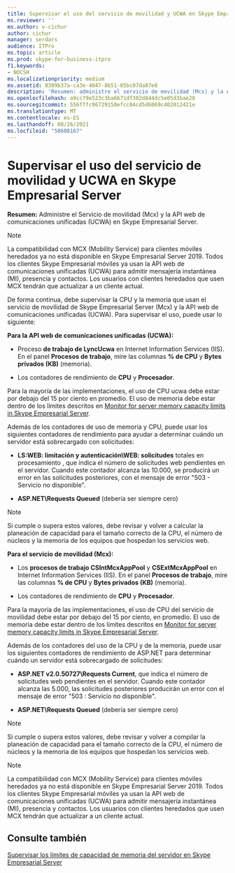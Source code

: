 ```yaml
---
title: Supervisar el uso del servicio de movilidad y UCWA en Skype Empresarial Server
ms.reviewer: ''
ms.author: v-cichur
author: cichur
manager: serdars
audience: ITPro
ms.topic: article
ms.prod: skype-for-business-itpro
f1.keywords:
- NOCSH
ms.localizationpriority: medium
ms.assetid: 8389b37a-ca3e-4047-8b51-85bc07da87e8
description: 'Resumen: administre el servicio de movilidad (Mcx) y la API web de comunicaciones unificadas (UCWA) en Skype Empresarial Server.'
ms.openlocfilehash: a9cc79e523c3ba6671df302d844dc5e05d3bae28
ms.sourcegitcommit: 556fffc96729150efcc04cd5d6069c402012421e
ms.translationtype: MT
ms.contentlocale: es-ES
ms.lasthandoff: 08/26/2021
ms.locfileid: "58608167"
---
```

# <a name="monitor-mobility-service-and-ucwa-usage-in-skype-for-business-server"></a>Supervisar el uso del servicio de movilidad y UCWA en Skype Empresarial Server
 
**Resumen:** Administre el Servicio de movilidad (Mcx) y la API web de comunicaciones unificadas (UCWA) en Skype Empresarial Server.

> [!NOTE]
> La compatibilidad con MCX (Mobility Service) para clientes móviles heredados ya no está disponible en Skype Empresarial Server 2019. Todos los clientes Skype Empresarial móviles ya usan la API web de comunicaciones unificadas (UCWA) para admitir mensajería instantánea (MI), presencia y contactos. Los usuarios con clientes heredados que usen MCX tendrán que actualizar a un cliente actual.
  
De forma continua, debe supervisar la CPU y la memoria que usan el servicio de movilidad de Skype Empresarial Server (Mcx) y la API web de comunicaciones unificadas (UCWA). Para supervisar el uso, puede usar lo siguiente:
  
 **Para la API web de comunicaciones unificadas (UCWA):**
  
- Proceso **de trabajo de LyncUcwa** en Internet Information Services (IIS). En el panel **Procesos de trabajo**, mire las columnas **% de CPU** y **Bytes privados (KB)** (memoria).
    
- Los contadores de rendimiento de **CPU** y **Procesador**.
    
Para la mayoría de las implementaciones, el uso de CPU ucwa debe estar por debajo del 15 por ciento en promedio. El uso de memoria debe estar dentro de los límites descritos en [Monitor for server memory capacity limits in Skype Empresarial Server](server-memory-capacity-limits.md).
  
Además de los contadores de uso de memoria y CPU, puede usar los siguientes contadores de rendimiento para ayudar a determinar cuándo un servidor está sobrecargado con solicitudes:
  
- **LS:WEB: limitación y autenticación\WEB: solicitudes** totales en procesamiento , que indica el número de solicitudes web pendientes en el servidor. Cuando este contador alcanza las 10.000, se producirá un error en las solicitudes posteriores, con el mensaje de error "503 - Servicio no disponible".
    
- **ASP.NET\Requests Queued** (debería ser siempre cero)
    
> [!NOTE]
> Si cumple o supera estos valores, debe revisar y volver a calcular la planeación de capacidad para el tamaño correcto de la CPU, el número de núcleos y la memoria de los equipos que hospedan los servicios web. 
  
 **Para el servicio de movilidad (Mcx):**
  
- Los **procesos de trabajo CSIntMcxAppPool** y **CSExtMcxAppPool** en Internet Information Services (IIS). En el panel **Procesos de trabajo**, mire las columnas **% de CPU** y **Bytes privados (KB)** (memoria).
    
- Los contadores de rendimiento de **CPU** y **Procesador**.
    
Para la mayoría de las implementaciones, el uso de CPU del servicio de movilidad debe estar por debajo del 15 por ciento, en promedio. El uso de memoria debe estar dentro de los límites descritos en [Monitor for server memory capacity limits in Skype Empresarial Server](server-memory-capacity-limits.md).
  
Además de los contadores del uso de la CPU y de la memoria, puede usar los siguientes contadores de rendimiento de ASP.NET para determinar cuándo un servidor está sobrecargado de solicitudes:
  
- **ASP.NET v2.0.50727\Requests Current**, que indica el número de solicitudes web pendientes en el servidor. Cuando este contador alcanza las 5.000, las solicitudes posteriores producirán un error con el mensaje de error "503 : Servicio no disponible".
    
- **ASP.NET\Requests Queued** (debería ser siempre cero)
    
> [!NOTE]
> Si cumple o supera estos valores, debe revisar y volver a compilar la planeación de capacidad para el tamaño correcto de la CPU, el número de núcleos y la memoria de los equipos que hospedan los servicios web. 

> [!NOTE]
> La compatibilidad con MCX (Mobility Service) para clientes móviles heredados ya no está disponible en Skype Empresarial Server 2019. Todos los clientes Skype Empresarial móviles ya usan la API web de comunicaciones unificadas (UCWA) para admitir mensajería instantánea (MI), presencia y contactos. Los usuarios con clientes heredados que usen MCX tendrán que actualizar a un cliente actual.
  
## <a name="see-also"></a>Consulte también

[Supervisar los límites de capacidad de memoria del servidor en Skype Empresarial Server](server-memory-capacity-limits.md)
